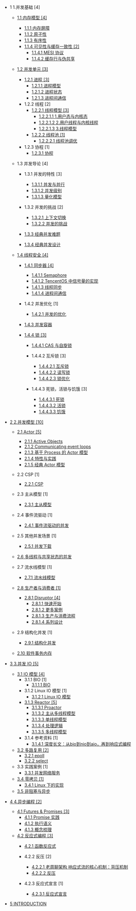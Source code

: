  - 1 1.并发基础 [4]
    - [1.1 内存模型 [4]](/1.并发基础/内存模型/README.md)
      - [1.1.1 内存屏障](/1.并发基础/内存模型/内存屏障.md)
      - [1.1.2 原子性](/1.并发基础/内存模型/原子性.md)
      - [1.1.3 有序性](/1.并发基础/内存模型/有序性.md)
      - [1.1.4 可见性与缓存一致性 [2]](/1.并发基础/内存模型/可见性与缓存一致性/README.md)
        - [1.1.4.1 MESI 协议](/1.并发基础/内存模型/可见性与缓存一致性/MESI%20协议.md)
        - [1.1.4.2 缓存行与伪共享](/1.并发基础/内存模型/可见性与缓存一致性/缓存行与伪共享.md)
    - [1.2 并发单元 [3]](/1.并发基础/并发单元/README.md)
      - [1.2.1 进程 [3]](/1.并发基础/并发单元/进程/README.md)
        - [1.2.1.1 进程模型](/1.并发基础/并发单元/进程/进程模型.md)
        - [1.2.1.2 进程状态](/1.并发基础/并发单元/进程/进程状态.md)
        - [1.2.1.3 进程间通信](/1.并发基础/并发单元/进程/进程间通信.md)
      - 1.2.2 线程 [2]
        - [1.2.2.1 线程模型 [3]](/1.并发基础/并发单元/线程/线程模型/README.md)
          - [1.2.2.1.1 1.用户态与内核态](/1.并发基础/并发单元/线程/线程模型/1.用户态与内核态.md)
          - [1.2.2.1.2 2.用户线程与内核线程](/1.并发基础/并发单元/线程/线程模型/2.用户线程与内核线程.md)
          - [1.2.2.1.3 3.线程模型](/1.并发基础/并发单元/线程/线程模型/3.线程模型.md)
        - [1.2.2.2 线程池 [1]](/1.并发基础/并发单元/线程/线程池/README.md)
          - [1.2.2.2.1 线程池调优](/1.并发基础/并发单元/线程/线程池/线程池调优.md)
      - 1.2.3 协程 [1]
        - [1.2.3.1 协程](/1.并发基础/并发单元/协程/协程.md)
    - 1.3 并发导论 [4]
      - 1.3.1 并发的特性 [3]
        - [1.3.1.1 并发与并行](/1.并发基础/并发导论/并发的特性/并发与并行.md)
        - [1.3.1.2 并发级别](/1.并发基础/并发导论/并发的特性/并发级别.md)
        - [1.3.1.3 量化模型](/1.并发基础/并发导论/并发的特性/量化模型.md)
      - 1.3.2 并发的挑战 [2]
        - [1.3.2.1 上下文切换](/1.并发基础/并发导论/并发的挑战/上下文切换.md)
        - [1.3.2.2 并发的挑战](/1.并发基础/并发导论/并发的挑战/并发的挑战.md)
      - [1.3.3 经典并发难题](/1.并发基础/并发导论/经典并发难题/README.md)
        
      - [1.3.4 经典并发设计](/1.并发基础/并发导论/经典并发设计/README.md)
        
    - [1.4 线程安全 [4]](/1.并发基础/线程安全/README.md)
      - [1.4.1 同步器 [4]](/1.并发基础/线程安全/同步器/README.md)
        - [1.4.1.1 Semaphore](/1.并发基础/线程安全/同步器/Semaphore.md)
        - [1.4.1.2 TencentOS 中信号量的实现](/1.并发基础/线程安全/同步器/TencentOS%20中信号量的实现.md)
        - [1.4.1.3 线程同步](/1.并发基础/线程安全/同步器/线程同步.md)
        - [1.4.1.4 进程间通信](/1.并发基础/线程安全/同步器/进程间通信.md)
      - 1.4.2 并发优化 [1]
        - [1.4.2.1 并发的优化](/1.并发基础/线程安全/并发优化/并发的优化.md)
      - [1.4.3 并发容器](/1.并发基础/线程安全/并发容器/README.md)
        
      - [1.4.4 锁 [3]](/1.并发基础/线程安全/锁/README.md)
        - [1.4.4.1 CAS 与自旋锁](/1.并发基础/线程安全/锁/CAS%20与自旋锁/README.md)
          
        - 1.4.4.2 互斥锁 [3]
          - [1.4.4.2.1 互斥锁](/1.并发基础/线程安全/锁/互斥锁/互斥锁.md)
          - [1.4.4.2.2 读写锁](/1.并发基础/线程安全/锁/互斥锁/读写锁.md)
          - [1.4.4.2.3 锁优化](/1.并发基础/线程安全/锁/互斥锁/锁优化.md)
        - 1.4.4.3 死锁，活锁与饥饿 [3]
          - [1.4.4.3.1 死锁](/1.并发基础/线程安全/锁/死锁，活锁与饥饿/死锁.md)
          - [1.4.4.3.2 活锁](/1.并发基础/线程安全/锁/死锁，活锁与饥饿/活锁.md)
          - [1.4.4.3.3 饥饿](/1.并发基础/线程安全/锁/死锁，活锁与饥饿/饥饿.md)
  - [2 2.并发模型 [10]](/2.并发模型/README.md)
    - [2.1 Actor [5]](/2.并发模型/Actor/README.md)
      - [2.1.1 Active Objects](/2.并发模型/Actor/Active%20Objects.md)
      - [2.1.2 Communicating event loops](/2.并发模型/Actor/Communicating%20event-loops.md)
      - [2.1.3 基于 Process 的 Actor 模型](/2.并发模型/Actor/基于%20Process%20的%20Actor%20模型.md)
      - [2.1.4 特性与实践](/2.并发模型/Actor/特性与实践.md)
      - [2.1.5 经典 Actor 模型](/2.并发模型/Actor/经典%20Actor%20模型.md)
    - 2.2 CSP [1]
      - [2.2.1 CSP](/2.并发模型/CSP/CSP.md)
    - 2.3 主从模型 [1]
      - [2.3.1 主从模型](/2.并发模型/主从模型/主从模型.md)
    - 2.4 事件流驱动 [1]
      - [2.4.1 事件流驱动的并发](/2.并发模型/事件流驱动/事件流驱动的并发.md)
    - 2.5 其他并发场景 [1]
      - [2.5.1 并发下载](/2.并发模型/其他并发场景/并发下载.md)
    - [2.6 多线程与共享状态的并发](/2.并发模型/多线程与共享状态的并发/README.md)
      
    - 2.7 流水线模型 [1]
      - [2.7.1 流水线模型](/2.并发模型/流水线模型/流水线模型.md)
    - [2.8 生产者与消费者 [1]](/2.并发模型/生产者与消费者/README.md)
      - [2.8.1 Disruptor [4]](/2.并发模型/生产者与消费者/Disruptor/README.md)
        - [2.8.1.1 快速开始](/2.并发模型/生产者与消费者/Disruptor/快速开始.md)
        - [2.8.1.2 更多案例](/2.并发模型/生产者与消费者/Disruptor/更多案例.md)
        - [2.8.1.3 生产与消费流程](/2.并发模型/生产者与消费者/Disruptor/生产与消费流程.md)
        - [2.8.1.4 系列设计](/2.并发模型/生产者与消费者/Disruptor/系列设计.md)
    - 2.9 结构化并发 [1]
      - [2.9.1 结构化并发](/2.并发模型/结构化并发/结构化并发.md)
    - [2.10 软件事务内存](/2.并发模型/软件事务内存/README.md)
      
  - [3 3.并发 IO [5]](/3.并发%20IO/README.md)
    - [3.1 IO 模型 [4]](/3.并发%20IO/IO%20模型/README.md)
      - 3.1.1 BIO [1]
        - [3.1.1.1 BIO](/3.并发%20IO/IO%20模型/BIO/BIO.md)
      - 3.1.2 Linux IO 模型 [1]
        - [3.1.2.1 Linux IO 模型](/3.并发%20IO/IO%20模型/Linux%20IO%20模型/Linux%20IO%20模型.md)
      - [3.1.3 Reactor [5]](/3.并发%20IO/IO%20模型/Reactor/README.md)
        - [3.1.3.1 Proactor](/3.并发%20IO/IO%20模型/Reactor/Proactor.md)
        - [3.1.3.2 主从多线程模型](/3.并发%20IO/IO%20模型/Reactor/主从多线程模型.md)
        - [3.1.3.3 单线程模型](/3.并发%20IO/IO%20模型/Reactor/单线程模型.md)
        - [3.1.3.4 处理逻辑](/3.并发%20IO/IO%20模型/Reactor/处理逻辑.md)
        - [3.1.3.5 多线程模型](/3.并发%20IO/IO%20模型/Reactor/多线程模型.md)
      - 3.1.4 参考资料 [1]
        - [3.1.4.1 深度长文：从bio到nio到aio，再到响应式编程](/3.并发%20IO/IO%20模型/.more/2021-深度长文：从bio到nio到aio，再到响应式编程.md)
    - [3.2 多路复用 [2]](/3.并发%20IO/多路复用/README.md)
      - [3.2.1 epoll](/3.并发%20IO/多路复用/epoll.md)
      - [3.2.2 select](/3.并发%20IO/多路复用/select.md)
    - 3.3 实践案例 [1]
      - [3.3.1 并发网络服务](/3.并发%20IO/实践案例/并发网络服务.md)
    - [3.4 零拷贝 [1]](/3.并发%20IO/零拷贝/README.md)
      - [3.4.1 Linux 下的实现](/3.并发%20IO/零拷贝/Linux%20下的实现.md)
    - [3.5 非阻塞与异步](/3.并发%20IO/非阻塞与异步.md)
  - [4 4.异步编程 [2]](/4.异步编程/README.md)
    - [4.1 Futures & Promises [3]](/4.异步编程/Futures%20&%20Promises/README.md)
      - [4.1.1 Promise 实践](/4.异步编程/Futures%20&%20Promises/Promise%20实践.md)
      - [4.1.2 执行语义](/4.异步编程/Futures%20&%20Promises/执行语义.md)
      - [4.1.3 概念梳理](/4.异步编程/Futures%20&%20Promises/概念梳理.md)
    - [4.2 反应式编程 [3]](/4.异步编程/反应式编程/README.md)
      - [4.2.1 函数反应式](/4.异步编程/反应式编程/函数反应式/README.md)
        
      - 4.2.2 反压 [2]
        - [4.2.2.1 老周聊架构 响应式流的核心机制：背压机制](/4.异步编程/反应式编程/反压/0-老周聊架构-响应式流的核心机制：背压机制.md)
        - [4.2.2.2 反压](/4.异步编程/反应式编程/反压/反压.md)
      - 4.2.3 反应式宣言 [1]
        - [4.2.3.1 反应式宣言](/4.异步编程/反应式编程/反应式宣言/反应式宣言.md)
  - [5 INTRODUCTION](/INTRODUCTION.md)
